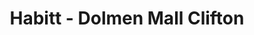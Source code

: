 ---
title: "Habitt - Dolmen Mall Clifton"
url: /karachi/habitt-dolmen-mall-clifton-abdul-sattar-edhi-road/
shop: furniture
---